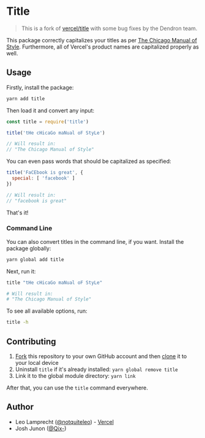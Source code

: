 # Title

> This is a fork of [vercel/title](https://github.com/vercel/title) with some bug fixes by the Dendron team. 

This package correctly capitalizes your titles as per [The Chicago Manual of Style](http://www.chicagomanualofstyle.org/home.html). Furthermore, all of
Vercel's product names are capitalized properly as well.

## Usage

Firstly, install the package:

```bash
yarn add title
```

Then load it and convert any input:

```js
const title = require('title')

title('tHe cHicaGo maNual oF StyLe')

// Will result in:
// "The Chicago Manual of Style"
```

You can even pass words that should be capitalized as specified:

```js
title('FaCEbook is great', {
  special: [ 'facebook' ]
})

// Will result in:
// "facebook is great"
```

That's it!

### Command Line

You can also convert titles in the command line, if you want. Install the package globally:

```bash
yarn global add title
```

Next, run it:

```bash
title "tHe cHicaGo maNual oF StyLe"

# Will result in:
# "The Chicago Manual of Style"
```

To see all available options, run:

```bash
title -h
```

## Contributing

1. [Fork](https://help.github.com/articles/fork-a-repo/) this repository to your own GitHub account and then [clone](https://help.github.com/articles/cloning-a-repository/) it to your local device
2. Uninstall `title` if it's already installed: `yarn global remove title`
3. Link it to the global module directory: `yarn link`

After that, you can use the `title` command everywhere.

## Author

- Leo Lamprecht ([@notquiteleo](https://twitter.com/notquiteleo)) - [Vercel](https://vercel.com)
- Josh Junon ([@Qix-](https://github.com/Qix-))
